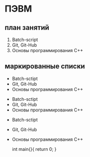# ПЭВМ
## план занятий

1. Batch-script
2. Git, Git-Hub
3. Основы программирования С++

## маркированные списки
* Batch-sctipt
* Git, Git-Hub
* Основы программирования С++


- Batch-sctipt
- Git, Git-Hub
- Основы программирования С++


+ Batch-sctipt
+ Git, Git-Hub
+ Основы программирования С++

  int main{}{
    return 0;
  }
